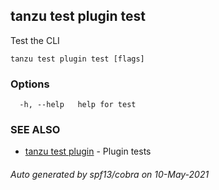 ## tanzu test plugin test

Test the CLI

```
tanzu test plugin test [flags]
```

### Options

```
  -h, --help   help for test
```

### SEE ALSO

* [tanzu test plugin](tanzu_test_plugin.md)	 - Plugin tests

###### Auto generated by spf13/cobra on 10-May-2021
